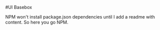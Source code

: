 #UI Basebox

NPM won't install package.json dependencies until I add a readme with content. So here you go NPM.